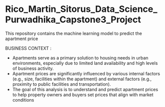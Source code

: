 # Rico_Martin_Sitorus_Data_Science_Purwadhika_Capstone3_Project
This repository contains the machine learning model to predict the apartment price

BUSINESS CONTEXT : 

- Apartments serve as a primary solution to housing needs in urban environments, especially due to limited land availability and high levels of business activity.
- Apartment prices are significantly influenced by various internal factors (e.g., size, facilities within the apartment) and external factors (e.g., proximity to public facilities and transportation).
- The goal of this analysis is to understand and predict apartment prices to help property owners and buyers set prices that align with market conditions
